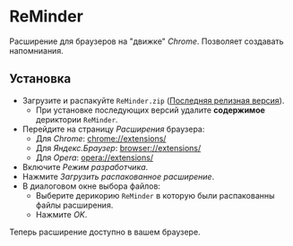 
# ReMinder

Расширение для браузеров на "движке" *Chrome*. Позволяет создавать напомниания.

## Установка

- Загрузите и распакуйте `ReMinder.zip` ([Последняя релизная версия](https://github.com/latalyananders/ReMinder/releases)).
    - При установке последующих версий удалите **содержимое** дериктории `ReMinder`.
- Перейдите на страницу *Расширения* браузера:
    - Для *Chrome*: <chrome://extensions/>
    - Для *Яндекс.Браузер*: <browser://extensions/>
    - Для *Opera*: <opera://extensions/>
- Включите *Режим разработчика*.
- Нажмите *Загрузить распакованное расширение*.
- В диалоговом окне выбора файлов:
    - Выберите дерикорию `ReMinder` в которую были распакованны файлы расширения.
    - Нажмите *OK*.

Теперь расширение доступно в вашем браузере.
